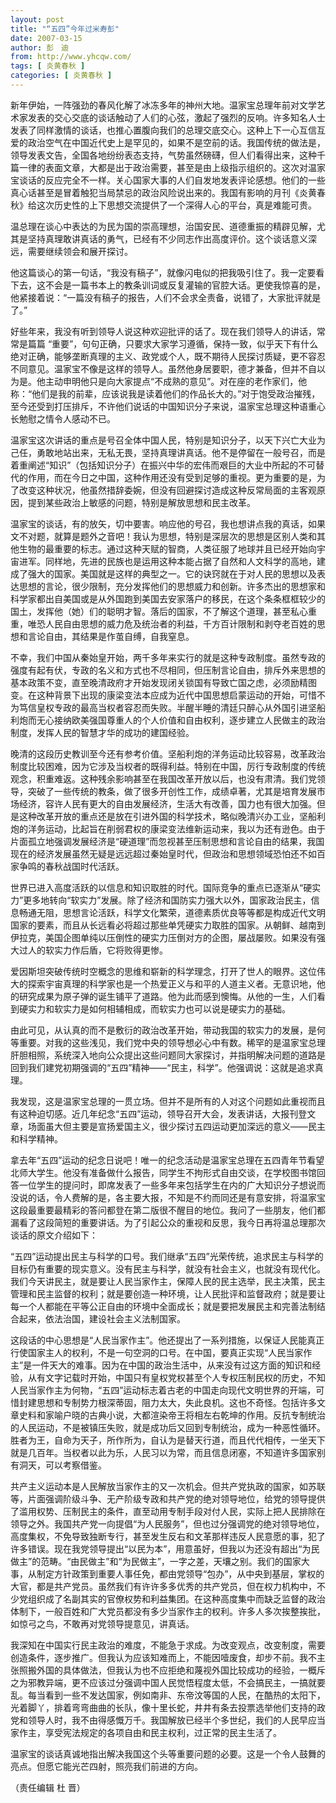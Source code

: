 ```yaml
---
layout: post
title: "“五四”今年过米寿彭"
date: 2007-03-15
author: 彭　迪
from: http://www.yhcqw.com/
tags: [ 炎黄春秋 ]
categories: [ 炎黄春秋 ]
---
```





新年伊始，一阵强劲的春风化解了冰冻多年的神州大地。温家宝总理年前对文学艺术家发表的交心交底的谈话触动了人们的心弦，激起了强烈的反响。许多知名人士发表了同样激情的谈话，也推心置腹向我们的总理交底交心。这种上下一心互信互爱的政治空气在中国近代史上是罕见的，如果不是空前的话。我国传统的做法是，领导发表文告，全国各地纷纷表态支持，气势虽然磅礴，但人们看得出来，这种千篇一律的表面文章，大都是出于政治需要，甚至是由上级指示组织的。这次对温家宝谈话的反应完全不一样。关心国家大事的人们自发地发表评论感想。他们的一些真心话甚至是冒着触犯当局禁忌的政治风险说出来的。我国有影响的月刊《炎黄春秋》给这次历史性的上下思想交流提供了一个深得人心的平台，真是难能可贵。


温总理在谈心中表达的为民为国的崇高理想，治国安民、道德重振的精辟见解，尤其是坚持真理敢讲真话的勇气，已经有不少同志作出高度评价。这个谈话意义深远，需要继续领会和展开探讨。


他这篇谈心的第一句话，“我没有稿子”，就像闪电似的把我吸引住了。我一定要看下去，这不会是一篇书本上的教条训词或反复灌输的官腔大话。更使我惊喜的是，他紧接着说：“一篇没有稿子的报告，人们不会求全责备，说错了，大家批评就是了。”

好些年来，我没有听到领导人说这种欢迎批评的话了。现在我们领导人的讲话，常常是篇篇 
“重要”，句句正确，只要求大家学习遵循，保持一致，似乎天下有什么绝对正确，能够垄断真理的主义、政党或个人，既不期待人民探讨质疑，更不容忍不同意见。温家宝不像是这样的领导人。虽然他身居要职，德才兼备，但并不自以为是。他主动申明他只是向大家提点“不成熟的意见”。对在座的老作家们，他称：“他们是我的前辈，应该说我是读着他们的作品长大的。”对于饱受政治摧残，至今还受到打压排斥，不许他们说话的中国知识分子来说，温家宝总理这种语重心长勉慰之情令人感动不已。


温家宝这次讲话的重点是号召全体中国人民，特别是知识分子，以天下兴亡大业为己任，勇敢地站出来，无私无畏，坚持真理讲真话。他不是停留在一般号召，而是着重阐述“知识”（包括知识分子）在振兴中华的宏伟而艰巨的大业中所起的不可替代的作用，而在今日之中国，这种作用还没有受到足够的重视。更为重要的是，为了改变这种状况，他虽然措辞委婉，但没有回避探讨造成这种反常局面的主客观原因，提到某些政治上敏感的问题，特别是解放思想和民主改革。


温家宝的谈话，有的放矢，切中要害。响应他的号召，我也想讲点我的真话，如果文不对题，就算是题外之音吧！我认为思想，特别是深层次的思想是区别人类和其他生物的最重要的标志。通过这种天赋的智商，人类征服了地球并且已经开始向宇宙进军。同样地，先进的民族也是运用这种本能占据了自然和人文科学的高地，建成了强大的国家。美国就是这样的典型之一。它的诀窍就在于对人民的思想以及表达思想的言论，很少限制，充分发挥他们的思想威力和创新。许多杰出的思想家和科学家都出自美国或是从外国跑到美国去安家落户的移民，在这个条条框框较少的国土，发挥他（她）们的聪明才智。落后的国家，不了解这个道理，甚至私心重重，唯恐人民自由思想的威力危及统治者的利益，千方百计限制和剥夺老百姓的思想和言论自由，其结果是作茧自缚，自我窒息。


不幸，我们中国从秦始皇开始，两千多年来实行的就是这种专政制度。虽然专政的强度有起有伏，专政的名义和方式也不尽相同，但压制言论自由，排斥外来思想的基本政策不变，直至晚清政府才开始发现闭关锁国有导致亡国之虑，必须励精图变。在这种背景下出现的康梁变法本应成为近代中国思想启蒙运动的开始，可惜不为笃信皇权专政的最高当权者容忍而失败。半醒半睡的清廷只醉心从外国引进坚船利炮而无心接纳欧美强国尊重人的个人价值和自由权利，逐步建立人民做主的政治制度，发挥人民的智慧才华的成功的建国经验。


晚清的这段历史教训至今还有参考价值。坚船利炮的洋务运动比较容易，改革政治制度比较困难，因为它涉及当权者的既得利益。特别在中国，厉行专政制度的传统观念，积重难返。这种残余影响甚至在我国改革开放以后，也没有肃清。我们党领导，突破了一些传统的教条，做了很多开创性工作，成绩卓著，尤其是培育发展市场经济，容许人民有更大的自由发展经济，生活大有改善，国力也有很大加强。但是这种改革开放的重点还是放在引进外国的科学技术，略似晚清兴办工业，坚船利炮的洋务运动，比起旨在削弱君权的康梁变法维新运动来，我以为还有逊色。由于片面孤立地强调发展经济是“硬道理”而忽视甚至压制思想和言论自由的结果，我国现在的经济发展虽然无疑是远远超过秦始皇时代，但政治和思想领域恐怕还不如百家争鸣的春秋战国时代活跃。


世界已进入高度活跃的以信息和知识取胜的时代。国际竞争的重点已逐渐从“硬实力”更多地转向“软实力”发展。除了经济和国防实力强大以外，国家政治民主，信息畅通无阻，思想言论活跃，科学文化繁荣，道德素质优良等等都是构成近代文明国家的要素，而且从长远看必将超过那些单凭硬实力取胜的国家。从朝鲜、越南到伊拉克，美国企图单纯以压倒性的硬实力压倒对方的企图，屡战屡败。如果没有强大过人的软实力作后盾，它将败得更惨。


爱因斯坦突破传统时空概念的思维和崭新的科学理念，打开了世人的眼界。这位伟大的探索宇宙真理的科学家也是一个热爱正义与和平的人道主义者。无意识地，他的研究成果为原子弹的诞生铺平了道路。他为此而感到懊悔。从他的一生，人们看到硬实力和软实力是如何相辅相成，而软实力也可以说是硬实力的基础。


由此可见，从认真的而不是敷衍的政治改革开始，带动我国的软实力的发展，是何等重要。对我的这些浅见，我们党中央的领导想必心中有数。稀罕的是温家宝总理肝胆相照，系统深入地向公众提出这些问题同大家探讨，并指明解决问题的道路是回到我们建党初期强调的“五四”精神——“民主，科学”。他强调说：这就是追求真理。


我发现，这是温家宝总理的一贯立场。但并不是所有的人对这个问题如此重视而且有这种迫切感。近几年纪念“五四”运动，领导召开大会，发表讲话，大报刊登文章，场面虽大但主要是宣扬爱国主义，很少探讨五四运动更加深远的意义——民主和科学精神。


拿去年“五四”运动的纪念日说吧！唯一的纪念活动是温家宝总理在五四青年节看望北师大学生。他没有准备做什么报告，同学生不拘形式自由交谈，在学校图书馆回答一位学生的提问时，即席发表了一些多年来包括学生在内的广大知识分子想说而没说的话，令人费解的是，各主要大报，不知是不约而同还是有意安排，将温家宝这段最重要最精彩的答问都登在第二版很不醒目的地位。我问了一些朋友，他们都漏看了这段简短的重要讲话。为了引起公众的重视和反思，我今日再将温总理那次谈话的原文介绍如下：


“五四”运动提出民主与科学的口号。我们继承“五四”光荣传统，追求民主与科学的目标仍有重要的现实意义。没有民主与科学，就没有社会主义，也就没有现代化。我们今天讲民主，就是要让人民当家作主，保障人民的民主选举，民主决策，民主管理和民主监督的权利；就是要创造一种环境，让人民批评和监督政府；就是要让每一个人都能在平等公正自由的环境中全面成长；就是要把发展民主和完善法制结合起来，依法治国，建设社会主义法制国家。


这段话的中心思想是“人民当家作主”。他还提出了一系列措施，以保证人民能真正行使国家主人的权利，不是一句空洞的口号。在中国，要真正实现“人民当家作主”是一件天大的难事。因为在中国的政治生活中，从来没有过这方面的知识和经验，从有文字记载时开始，中国只有皇权党权甚至个人专权压制民权的历史，不知人民当家作主为何物，“五四”运动标志着古老的中国走向现代文明世界的开端，可惜封建思想和专制势力根深蒂固，阻力太大，失此良机。这也不奇怪。包括许多文章史料和家喻户晓的古典小说，大都渲染帝王将相左右乾坤的作用。反抗专制统治的人民运动，不是被镇压失败，就是成功后又回到专制统治，成为一种恶性循环。胜者为王，自命为天子，所作所为，自认为是替天行道，而且代代相传，一坐天下就是几百年。当权者以此为乐，人民习以为常，而且信息闭塞，不知道许多国家别有洞天，可以考察借鉴。


共产主义运动本是人民解放当家作主的又一次机会。但共产党执政的国家，如苏联等，片面强调阶级斗争、无产阶级专政和共产党的绝对领导地位，给党的领导提供了滥用权势、压制民主的条件，直至动用专制手段对付人民，实际上把人民排除在领导之外。我国共产党一向提倡“为人民服务”，但也过分强调党的绝对领导地位，高度集权，不免导致独断专行，甚至发生反右和文革那样违反人民意愿的事，犯了许多错误。现在我党领导提出“以民为本”，用意虽好，但我以为还没有超出“为民做主”的范畴。“由民做主”和“为民做主”，一字之差，天壤之别。我们的国家大事，从制定方针政策到重要人事任免，都由党领导“包办”，从中央到基层，掌权的大官，都是共产党员。虽然我们有许许多多优秀的共产党员，但在权力机构中，不少党组织成了名副其实的官僚权势和利益集团。在这种高度集中而缺乏监督的政治体制下，一般百姓和广大党员都没有多少当家作主的权利。许多人多次挨整挨批，如惊弓之鸟，不敢再对党领导提意见，讲真话。


我深知在中国实行民主政治的难度，不能急于求成。为改变观点，改变制度，需要创造条件，逐步推广。但我认为应该知难而上，不能因噎废食，却步不前。我不主张照搬外国的具体做法，但我认为也不应拒绝和蔑视外国比较成功的经验，一概斥之为邪教异端，更不应该过分强调中国人民觉悟程度太低，不会搞民主，一搞就要乱。每当看到一些不发达国家，例如南非、东帝汶等国的人民，在酷热的太阳下，光着脚丫，排着弯弯曲曲的长队，像十里长蛇，井井有条去投票选举他们支持的政党和领导人时，我不由得感慨万千。我国解放已经半个多世纪，我们的人民早应当家作主，享受宪法规定的各项自由和民主权利，过正常的民主生活了。

温家宝的谈话真诚地指出解决我国这个头等重要问题的必要。这是一个令人鼓舞的亮点。但愿它能光芒四射，照亮我们前进的方向。

（责任编辑 杜 晋）


